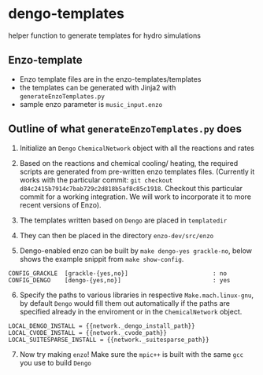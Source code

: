 # dengo-templates
helper function to generate templates for hydro simulations

## Enzo-template
- Enzo template files are in the enzo-templates/templates
- the templates can be generated with Jinja2 with `generateEnzoTemplates.py`
- sample enzo parameter is `music_input.enzo`

## Outline of what `generateEnzoTemplates.py` does
1. Initialize an `Dengo` `ChemicalNetwork` object with all the reactions and rates
2. Based on the reactions and chemical cooling/ heating, the required scripts are generated from pre-written enzo templates files. (Currently it works with the particular commit: `git checkout d84c2415b7914c7bab729c2d818b5af8c85c1918`. Checkout this particular commit for a working integration. We will work to incorporate it to more recent versions of Enzo).
3. The templates written based on `Dengo` are placed in `templatedir` 
4. They can then be placed in the directory `enzo-dev/src/enzo`

5. Dengo-enabled enzo can be built by `make dengo-yes grackle-no`, below shows the example snippit from `make show-config`. 
```
CONFIG_GRACKLE  [grackle-{yes,no}]                        : no
CONFIG_DENGO    [dengo-{yes,no}]                          : yes
```
6. Specify the paths to various libraries in respective `Make.mach.linux-gnu`, by default `Dengo` would fill them out automatically if the paths are specified already in the enviroment or in the `ChemicalNetwork` object.
```
LOCAL_DENGO_INSTALL = {{network._dengo_install_path}}
LOCAL_CVODE_INSTALL = {{network._cvode_path}}
LOCAL_SUITESPARSE_INSTALL = {{network._suitesparse_path}}
```
7. Now try making `enzo`! Make sure the `mpic++` is built with the same `gcc` you use to build `Dengo`

